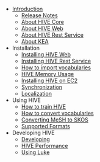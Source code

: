   * [Introduction](Welcome.md)
    * [Release Notes](ReleaseNotes.md)
    * [About HIVE Core](AboutHiveCore.md)
    * [About HIVE Web](AboutHiveWeb.md)
    * [About HIVE Rest Service](AboutHiveRestService.md)
    * [About KEA](AboutKEA.md)
  * Installation
    * [Installing HIVE Web](InstallingHiveWeb.md)
    * [Installing HIVE Rest Service](InstallingHiveRestService.md)
    * [How to import vocabularies](ImportingVocabularies.md)
    * [HIVE Memory Usage](HIVEMemoryUsage.md)
    * [Installing HIVE on EC2](InstallingHiveEC2.md)
    * [Synchronization](VocabularySynchronization.md)
    * [Localization](Localization.md)
  * Using HIVE
    * [How to train HIVE](TrainingKEA.md)
    * [How to convert vocabularies](VocabularyConversion.md)
    * [Converting MeSH to SKOS](MeshToSKOS.md)
    * [Supported Formats](SupportedFormats.md)
  * Developing HIVE
    * [Developing](DevelopingHIVE.md)
    * [HIVE Performance](HivePerformance.md)
    * [Using Luke](UsingLuke.md)